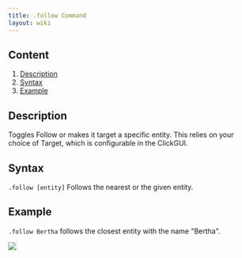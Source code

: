 ```yaml
---
title: .follow Command
layout: wiki
---
```

## Content
  1. [Description](#description)
  2. [Syntax](#syntax)
  3. [Example](#example)

## Description
Toggles Follow or makes it target a specific entity. This relies on your choice of Target, which is configurable in the
ClickGUI.

## Syntax
`.follow [entity]` Follows the nearest or the given entity.

## Example
`.follow Bertha` follows the closest entity with the name "Bertha".

![](http://puu.sh/hJniW/0962f648bd.png)
